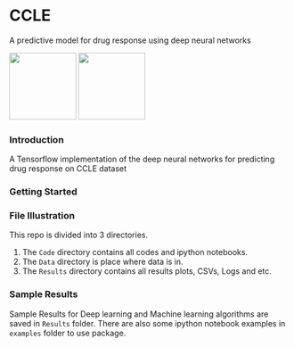 # CCLE
A predictive model for drug response using deep neural networks

<div float="left">
  <img src="https://www.tensorflow.org/images/tf_logo_transp.png" height="120" >
  <img src="https://s3.amazonaws.com/keras.io/img/keras-logo-2018-large-1200.png" height="120">
</div>
<div float="right">
</div>

### Introduction
A Tensorflow implementation of the deep neural networks for predicting drug response on CCLE dataset

### Getting Started

### File Illustration
This repo is divided into 3 directories.
 1. The `Code` directory contains all codes and ipython notebooks.
 2. The `Data` directory is place where data is in.
 3. The `Results` directory contains all results plots, CSVs, Logs and etc.


### Sample Results
Sample Results for Deep learning and Machine learning algorithms are saved in `Results` folder. There are also some ipython notebook examples in `examples` folder to use package.
